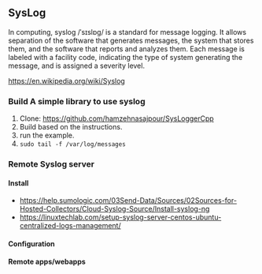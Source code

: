 ## SysLog
In computing, syslog /ˈsɪslɒɡ/ is a standard for message logging. It allows separation of the software that generates messages, the system that stores them, and the software that reports and analyzes them. Each message is labeled with a facility code, indicating the type of system generating the message, and is assigned a severity level. 

https://en.wikipedia.org/wiki/Syslog


### Build A simple library to use syslog

1. Clone: https://github.com/hamzehnasajpour/SysLoggerCpp
2. Build based on the instructions.
3. run the example.
4. `sudo tail -f /var/log/messages`

### Remote Syslog server

#### Install
* https://help.sumologic.com/03Send-Data/Sources/02Sources-for-Hosted-Collectors/Cloud-Syslog-Source/Install-syslog-ng
* https://linuxtechlab.com/setup-syslog-server-centos-ubuntu-centralized-logs-management/

#### Configuration

#### Remote apps/webapps

